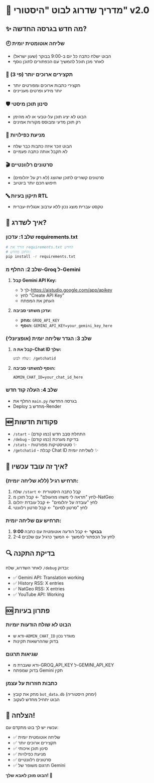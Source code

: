 # 🚀 מדריך שדרוג לבוט "היסטורי" v2.0

## ✨ מה חדש בגרסה החדשה?

### 🕘 **שליחה אוטומטית יומית**
- הבוט ישלח כתבה כל יום ב-9:00 בבוקר (שעון ישראל)
- לאחר מכן תוכל להמשיך עם הכפתורים לתוכן נוסף

### 📖 **תקצירים ארוכים יותר (פי 3)**
- תקצירי כתבות ארוכים ומפורטים יותר
- יותר מידע ופרטים מעניינים

### 🛡️ **סינון תוכן מיסטי**
- הבוט לא יציג תוכן על-טבעי או לא מהימן
- רק תוכן מדעי ומבוסס מקורות אמינים

### 🚫 **מניעת כפילויות**
- הבוט זוכר איזה כתבות כבר שלח
- לא תקבל אותה כתבה פעמיים

### 🎬 **סרטונים רלוונטיים**
- סרטונים קשורים לתוכן שהוצג (לא רק על יהלומים)
- חיפוש חכם יותר ביוטיוב

### 🔤 **תיקון בעיות RTL**
- טקסט עברית מוצג נכון ללא ערבוב אנגלית-עברית

## 🔧 איך לשדרג?

### שלב 1: עדכון requirements.txt
```bash
# הורד את requirements.txt החדש
# התקן מחדש:
pip install -r requirements.txt
```

### שלב 2: החלף מ-Groq ל-Gemini
1. **קבל Gemini API Key:**
   - לך ל-https://aistudio.google.com/app/apikey
   - לחץ "Create API Key"
   - העתק את המפתח

2. **עדכן משתני סביבה:**
   - **מחק:** `GROQ_API_KEY`
   - **הוסף:** `GEMINI_API_KEY=your_gemini_key_here`

### שלב 3: הגדר שליחה יומית (אופציונלי)
1. **קבל את ה-Chat ID שלך:**
   ```
   שלח לבוט: /getchatid
   ```
   
2. **הוסף למשתני סביבה:**
   ```
   ADMIN_CHAT_ID=your_chat_id_here
   ```

### שלב 4: העלה קוד חדש
- החלף את `main.py` בגרסה החדשה
- Deploy מחדש ב-Render

## 🆕 פקודות חדשות

- `/start` - התחלת סבב חדש (כמו קודם)
- `/debug` - בדיקת מערכת (כמו קודם)
- `/stats` - סטטיסטיקות מפורטות ✨
- `/getchatid` - קבלת Chat ID לשליחה יומית ✨

## 🎯 איך זה עובד עכשיו?

### **תרחיש רגיל (ללא שליחה יומית):**
1. שלח `/start` ← קבל כתבה היסטורית
2. לחץ "תראה לי משהו מהעולם" ← קבל תוכן מ-NatGeo
3. לחץ "עובדה על יהלומים" ← קבל עובדת יהלום
4. לחץ "סרטון לסיום" ← קבל סרטון רלוונטי

### **תרחיש עם שליחה יומית:**
1. **9:00 בבוקר** ← קבל הודעה אוטומטית עם כתבה
2. לחץ על הכפתור להמשך ← המשך כרגיל עם שלבים 2-4

## 🔍 בדיקת התקנה

לאחר השדרוג, שלח `/debug` ובדוק:
- ✅ Gemini API: Translation working  
- ✅ History RSS: X entries
- ✅ NatGeo RSS: X entries
- ✅ YouTube API: Working

## 🆘 פתרון בעיות

### הבוט לא שולח הודעות יומיות
- ודא ש-`ADMIN_CHAT_ID` מוגדר נכון
- בדוק שההרשאות תקינות

### שגיאות תרגום
- ודא שעברת מ-GROQ_API_KEY ל-GEMINI_API_KEY
- בדוק שמפתח Gemini תקין

### כתבות חוזרות על עצמן
- מחק את קובץ `bot_data.db` (ימחק היסטוריה)
- הבוט יתחיל מחדש לעקוב

## 🎊 הצלחה!

עכשיו יש לך בוט מתקדם עם:
- ✅ שליחה אוטומטית יומית
- ✅ תקצירים ארוכים יותר  
- ✅ סינון תוכן איכותי
- ✅ מניעת כפילויות
- ✅ סרטונים רלוונטיים
- ✅ תרגום משופר של Gemini

**הבוט מוכן לאבא שלך! 💎**
